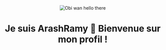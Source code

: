 <div align="center">
  <img src='https://i.pinimg.com/originals/01/ec/5c/01ec5c37f26599b290176e884962c7d1.gif' alt='Obi wan hello there' />

<h1>Je suis ArashRamy 👋 Bienvenue sur mon profil !</h1>
</div>
